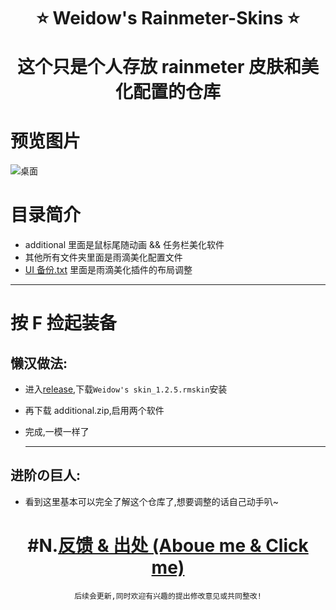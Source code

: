 <!--
 * @Author: Weidows
 * @Date: 2020-09-11 22:49:29
 * @LastEditors: Weidows
 * @LastEditTime: 2020-11-18 01:32:42
 * @FilePath: \Weidowsg:\Repo\Rainmeter-skin\README.md
-->

<h1 align="center">

⭐️ Weidow's Rainmeter-Skins ⭐️

这个只是个人存放 rainmeter 皮肤和美化配置的仓库

</h1>

# 预览图片

![桌面](https://cdn.jsdelivr.net/gh/Weidows/Images/Repository/result.jpg)

# 目录简介

- additional 里面是鼠标尾随动画 && 任务栏美化软件
- 其他所有文件夹里面是雨滴美化配置文件
- [UI 备份.txt](./UI备份.txt) 里面是雨滴美化插件的布局调整

---

# 按 F 捡起装备

## 懒汉做法:

- 进入[release](https://github.com/Weidows/Rainmeter-skin/releases/tag/1.2.5),下载`Weidow's skin_1.2.5.rmskin`安装
- 再下载 additional.zip,启用两个软件
- 完成,一模一样了

  ***

## 进阶の巨人:

- 看到这里基本可以完全了解这个仓库了,想要调整的话自己动手叭~

<center>

# #N.[反馈 & 出处 (Aboue me & Click me)](https://weidows.gitee.io/tags/about)

    后续会更新,同时欢迎有兴趣的提出修改意见或共同整改!

</center>
